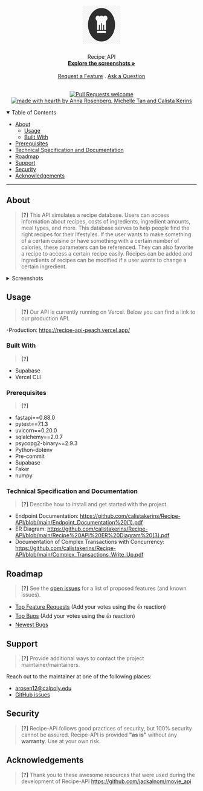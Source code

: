 <h1 align="center">
  <a href="https://github.com/calistakerins/Recipe-API">
    <!-- Please provide path to your logo here -->
    <img src=./recipe-logo.jpg?raw=true alt="Logo" width="100" height="100">
  </a>
</h1>

<div align="center">
  Recipe_API
  <br />
  <a href="#about"><strong>Explore the screenshots »</strong></a>
  <br />
  <br />
  <a href="https://github.com/calistakerins/Recipe-API/issues/new?assignees=&labels=enhancement&template=02_FEATURE_REQUEST.md&title=feat%3A+">Request a Feature</a>
  .
  <a href="https://github.com/calistakerins/Recipe-API/issues/new?assignees=&labels=question&template=04_SUPPORT_QUESTION.md&title=support%3A+">Ask a Question</a>
</div>

<div align="center">
<br />

[![Pull Requests welcome](https://img.shields.io/badge/PRs-welcome-ff69b4.svg?style=flat-square)](https://github.com/calistakerins/Recipe-API/issues?q=is%3Aissue+is%3Aopen+label%3A%22help+wanted%22)
[![made with hearth by Anna Rosenberg, Michelle Tan and Calista Kerins](https://img.shields.io/badge/%3C%2F%3E%20with%20%E2%99%A5%20by-GITHUB_USERNAME-ff1414.svg?style=flat-square)](https://github.com/annarosenberg-lab)

</div>

<details open="open">
<summary>Table of Contents</summary>

- [About](#About)
  - [Usage](#usage)
  - [Built With](#built-with)
- [Prerequisites](#prerequisites)
- [Technical Specification and Documentation](#Technical-Specification-and-Documentation)
- [Roadmap](#roadmap) 
- [Support](#support)
- [Security](#security)
- [Acknowledgements](#acknowledgements)

</details>

---

## About

> **[?]**
> This API simulates a recipe database. Users can access information about recipes, costs of ingredients, ingredient amounts, meal types, and more. This database serves to help people find the right recipes for their lifestyles. If the user wants to make something of a certain cuisine or have something with a certain number of calories, these parameters can be referenced. They can also favorite a recipe to access a certain recipe easily. Recipes can be added and ingredients of recipes can be modified if a user wants to change a certain ingredient. 

<details>
<summary>Screenshots</summary>
<br>

> **[?]**
> Please provide your screenshots here.

|                               Home Page                               |                               Login Page                               |
| :-------------------------------------------------------------------: | :--------------------------------------------------------------------: |
| <img src="docs/images/screenshot.png" title="Home Page" width="100%"> | <img src="docs/images/screenshot.png" title="Login Page" width="100%"> |

</details>

## Usage

> **[?]**
Our API is currently running on Vercel. Below you can find a link to our production API.

-Production: https://recipe-api-peach.vercel.app/

### Built With

> **[?]**
- Supabase
- Vercel CLI 

### Prerequisites

> **[?]**
- fastapi==0.88.0
- pytest==7.1.3
- uvicorn==0.20.0
- sqlalchemy==2.0.7
- psycopg2-binary~=2.9.3
- Python-dotenv
- Pre-commit
- Supabase
- Faker
- numpy


### Technical Specification and Documentation

> **[?]**
> Describe how to install and get started with the project.
- Endpoint Documentation: https://github.com/calistakerins/Recipe-API/blob/main/Endpoint_Documentation%20(1).pdf
- ER Diagram: https://github.com/calistakerins/Recipe-API/blob/main/Recipe%20API%20ER%20Diagram%20(3).pdf
- Documentation of Complex Transactions with Concurrency: https://github.com/calistakerins/Recipe-API/blob/main/Complex_Transactions_Write_Up.pdf


## Roadmap

> **[?]**
See the [open issues](https://github.com/calistakerins/Recipe-API/issues) for a list of proposed features (and known issues).

- [Top Feature Requests](https://github.com/calistakerins/Recipe-API/issues?q=label%3Aenhancement+is%3Aopen+sort%3Areactions-%2B1-desc) (Add your votes using the 👍 reaction)
- [Top Bugs](https://github.com/calistakerins/Recipe-API/issues?q=is%3Aissue+is%3Aopen+label%3Abug+sort%3Areactions-%2B1-desc) (Add your votes using the 👍 reaction)
- [Newest Bugs](https://github.com/calistakerins/Recipe-API/issues?q=is%3Aopen+is%3Aissue+label%3Abug)

## Support

> **[?]**
> Provide additional ways to contact the project maintainer/maintainers.

Reach out to the maintainer at one of the following places:

- arosen12@calpoly.edu
- [GitHub issues](https://github.com/calistakerins/Recipe-API/issues/new?assignees=&labels=question&template=04_SUPPORT_QUESTION.md&title=support%3A+)

## Security

> **[?]**
Recipe-API follows good practices of security, but 100% security cannot be assured.
Recipe-API is provided **"as is"** without any **warranty**. Use at your own risk.

## Acknowledgements

> **[?]**
> Thank you to these awesome resources that were used during the development of Recipe-API
> https://github.com/jackalnom/movie_api
